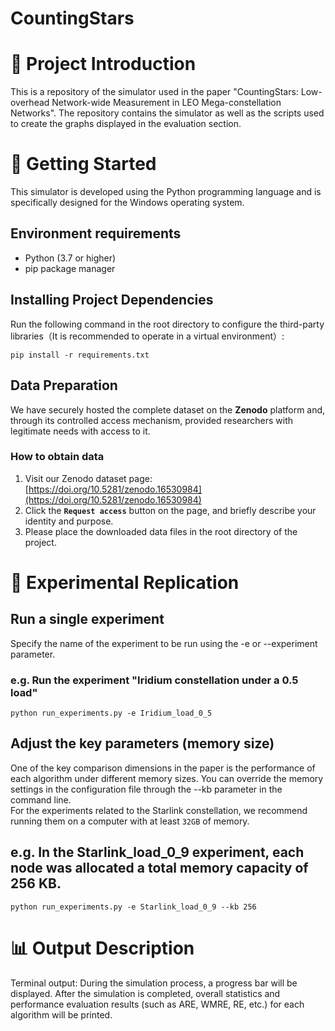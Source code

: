 <h1>CountingStars</h1>

# 📝 Project Introduction
This is a repository of the simulator used in the paper "CountingStars: Low-overhead Network-wide Measurement in LEO Mega-constellation Networks". The repository contains the simulator as well as the scripts used to create the graphs displayed in the evaluation section.

# 🚀 Getting Started
This simulator is developed using the Python programming language and is specifically designed for the Windows operating system.
## Environment requirements
* Python (3.7 or higher)
* pip package manager

## Installing Project Dependencies
Run the following command in the root directory to configure the third-party libraries（It is recommended to operate in a virtual environment）:

```
pip install -r requirements.txt
```
## Data Preparation
We have securely hosted the complete dataset on the **Zenodo** platform and, through its controlled access mechanism, provided researchers with legitimate needs with access to it.

### How to obtain data
1.  Visit our Zenodo dataset page: [https://doi.org/10.5281/zenodo.16530984](https://doi.org/10.5281/zenodo.16530984) 
2. Click the **`Request access`** button on the page, and briefly describe your identity and purpose.
3. Please place the downloaded data files in the root directory of the project.

# 🔬 Experimental Replication
## Run a single experiment
Specify the name of the experiment to be run using the -e or --experiment parameter.

### e.g. Run the experiment "Iridium constellation under a 0.5 load"

```
python run_experiments.py -e Iridium_load_0_5
```

## Adjust the key parameters (memory size)
One of the key comparison dimensions in the paper is the performance of each algorithm under different memory sizes. You can override the memory settings in the configuration file through the --kb parameter in the command line.
<br>For the experiments related to the Starlink constellation, we recommend running them on a computer with at least ``32GB`` of memory.
## e.g. In the Starlink_load_0_9 experiment, each node was allocated a total memory capacity of 256 KB.

```
python run_experiments.py -e Starlink_load_0_9 --kb 256
```

# 📊 Output Description
Terminal output: During the simulation process, a progress bar will be displayed. After the simulation is completed, overall statistics and performance evaluation results (such as ARE, WMRE, RE, etc.) for each algorithm will be printed.

